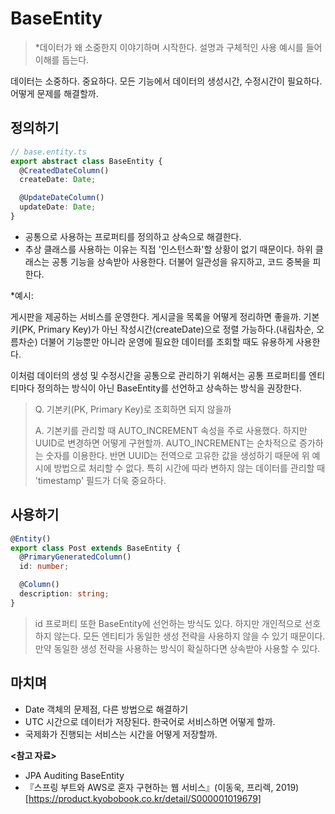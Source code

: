 # BaseEntity

> *데이터가 왜 소중한지 이야기하며 시작한다. 설명과 구체적인 사용 예시를 들어 이해를 돕는다.

데이터는 소중하다. 중요하다. 모든 기능에서 데이터의 생성시간, 수정시간이 필요하다. 어떻게 문제를 해결할까.

## 정의하기

```typescript
// base.entity.ts
export abstract class BaseEntity {
  @CreatedDateColumn()
  createDate: Date;

  @UpdateDateColumn()
  updateDate: Date;
}
```

- 공통으로 사용하는 프로퍼티를 정의하고 상속으로 해결한다.
- 추상 클래스를 사용하는 이유는 직접 '인스턴스화'할 상황이 없기 때문이다. 하위 클래스는 공통 기능을 상속받아 사용한다. 더불어 일관성을 유지하고, 코드 중복을 피한다.

*예시:

게시판을 제공하는 서비스를 운영한다. 게시글을 목록을 어떻게 정리하면 좋을까.
기본키(PK, Primary Key)가 아닌 작성시간(createDate)으로 정렬 가능하다.(내림차순, 오름차순)
더불어 기능뿐만 아니라 운영에 필요한 데이터를 조회할 때도 유용하게 사용한다.

이처럼 데이터의 생성 및 수정시간을 공통으로 관리하기 위해서는 공통 프로퍼티를 엔티티마다 정의하는 방식이 아닌 BaseEntity를 선언하고
상속하는 방식을 권장한다.

> Q. 기본키(PK, Primary Key)로 조회하면 되지 않을까
>
> A. 기본키를 관리할 때 AUTO_INCREMENT 속성을 주로 사용했다. 하지만 UUID로 변경하면 어떻게 구현할까.
> AUTO_INCREMENT는 순차적으로 증가하는 숫자를 이용한다. 반면 UUID는 전역으로 고유한 값을 생성하기 때문에 위 예시에 방법으로 처리할 수 없다.
> 특히 시간에 따라 변하지 않는 데이터를 관리할 때 'timestamp' 필드가 더욱 중요하다.

## 사용하기

```typescript
@Entity()
export class Post extends BaseEntity {
  @PrimaryGeneratedColumn()
  id: number;

  @Column()
  description: string;
}
```

> id 프로퍼티 또한 BaseEntity에 선언하는 방식도 있다. 하지만 개인적으로 선호하지 않는다. 모든 엔티티가 동일한 생성 전략을 사용하지 않을 수 있기 때문이다.
> 만약 동일한 생성 전략을 사용하는 방식이 확실하다면 상속받아 사용할 수 있다.

## 마치며

- Date 객체의 문제점, 다른 방법으로 해결하기
- UTC 시간으로 데이터가 저장된다. 한국어로 서비스하면 어떻게 할까.
- 국제화가 진행되는 서비스는 시간을 어떻게 저장할까.

**<참고 자료>**

- JPA Auditing BaseEntity
- 『스프링 부트와 AWS로 혼자 구현하는 웹 서비스』(이동욱, 프리렉, 2019)[https://product.kyobobook.co.kr/detail/S000001019679]
